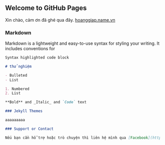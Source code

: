 ## Welcome to GitHub Pages

Xin chào, cảm ơn đã ghé qua đây. [hoanggiap.name.vn](https://hoanggiap.name.vn/)
### Markdown

Markdown is a lightweight and easy-to-use syntax for styling your writing. It includes conventions for

```markdown
Syntax highlighted code block

# thử nghiệm

- Bulleted
- List

1. Numbered
2. List

**Bold** and _Italic_ and `Code` text

### Jekyll Themes

aaaaaaaaa

### Support or Contact

Nếu bạn cần hỗ trợ hoặc trò chuyện thì liên hệ mình qua [Facebook](https://www.facebook.com/CopCute.XyZ/) hoặc [Email](email:copgamingtq@gmail.com) and we’ll help you sort it out.
